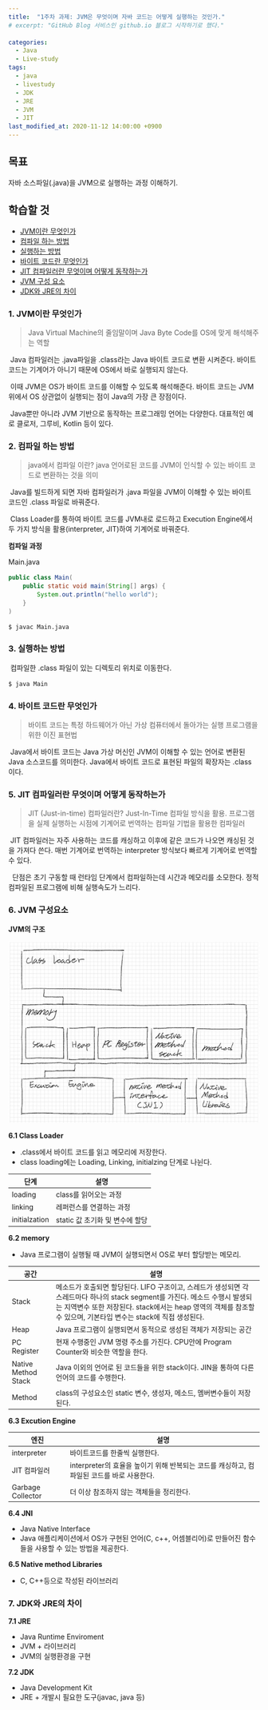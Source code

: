 ```yaml
---
title:  "1주차 과제: JVM은 무엇이며 자바 코드는 어떻게 실행하는 것인가."
# excerpt: "GitHub Blog 서비스인 github.io 블로그 시작하기로 했다."

categories:
  - Java
  - Live-study
tags:
  - java
  - livestudy
  - JDK
  - JRE
  - JVM
  - JIT
last_modified_at: 2020-11-12 14:00:00 +0900
---
```


## 목표
 자바 소스파일(.java)을 JVM으로 실행하는 과정 이해하기.

## 학습할 것
 * [JVM이란 무엇인가](#1-jvm이란-무엇인가) 
 * [컴파일 하는 방법](#2-컴파일-하는-방법)
 * [실행하는 방법](#3-실행하는-방법)
 * [바이트 코드란 무엇인가](#4-바이트-코드란-무엇인가)
 * [JIT 컴파일러란 무엇이며 어떻게 동작하는가](#5-jit-컴파일러란-무엇이며-어떻게-동작하는가)
 * [JVM 구성 요소](#6-jvm-구성요소)
 * [JDK와 JRE의 차이](#7-jdk와-jre의-차이)


### 1. JVM이란 무엇인가
> Java Virtual Machine의 줄임말이며 Java Byte Code를 OS에 맞게 해석해주는 역할
 
&nbsp;Java 컴파일러는 .java파일을 .class라는 Java 바이트 코드로 변환 시켜준다. 바이트 코드는 기계어가 아니기 때문에 OS에서 바로 실행되지 않는다. 

&nbsp;이때 JVM은 OS가 바이트 코드를 이해할 수 있도록 해석해준다. 바이트 코드는 JVM 위에서 OS 상관없이 실행되는 점이 Java의 가장 큰 장점이다. 

&nbsp;Java뿐만 아니라 JVM 기반으로 동작하는 프로그래밍 언어는 다양한다. 대표적인 예로 클로저, 그루비, Kotlin 등이 있다.

### 2. 컴파일 하는 방법
> java에서 컴파일 이란?
> java 언어로된 코드를 JVM이 인식할 수 있는 바이트 코드로 변환하는 것을 의미

&nbsp;Java를 빌드하게 되면 자바 컴파일러가 .java 파일을 JVM이 이해할 수 있는 바이트 코드인 .class 파일로 바꿔준다. 

&nbsp;Class Loader를 통하여 바이트 코드를 JVM내로 로드하고 Execution Engine에서 두 가지 방식을 활용(interpreter, JIT)하여 기계어로 바꿔준다.

__컴파일 과정__

Main.java

```java
public class Main(
    public static void main(String[] args) {
        System.out.println("hello world");
    }
)
``` 

```bash
$ javac Main.java
```

### 3. 실행하는 방법

&nbsp;컴파일한 .class 파일이 있는 디렉토리 위치로 이동한다.

```bash
$ java Main
```

### 4. 바이트 코드란 무엇인가
> 바이트 코드는 특정 하드웨어가 아닌 가상 컴퓨터에서 돌아가는 실행 프로그램을 위한 이진 표현법

&nbsp;Java에서 바이트 코드는 Java 가상 머신인 JVM이 이해할 수 있는 언어로 변환된 Java 소스코드를 의미한다. Java에서 바이트 코드로 표현된 파일의 확장자는 .class 이다.

### 5. JIT 컴파일러란 무엇이며 어떻게 동작하는가


> JIT (Just-in-time) 컴파일러란?
> Just-In-Time 컴파일 방식을 활용. 프로그램을 실제 실행하는 시점에 기계어로 번역하는 컴파일 기법을 활용한 컴파일러

&nbsp;JIT 컴파일러는 자주 사용하는 코드를 캐싱하고 이후에 같은 코드가 나오면 캐싱된 것을 가져다 쓴다. 매번 기계어로 번역하는 interpreter 방식보다 빠르게 기계어로 번역할 수 있다.

&nbsp; 단점은 초기 구동할 때 런타임 단계에서 컴파일하는데 시간과 메모리를 소모한다. 정적 컴파일된 프로그램에 비해 실행속도가 느리다.

### 6. JVM 구성요소

__JVM의 구조__

![JVM](/assets/images/live-study/jvm.jpg)

__6.1 Class Loader__
 - .class에서 바이트 코드를 읽고 메모리에 저장한다.
 - class loading에는 Loading, Linking, initialzing 단계로 나뉜다.

 |단계|설명|
 |---|---| 
 |loading|class를 읽어오는 과정|
 |linking|레퍼런스를 연결하는 과정|
 |initialzation|static 값 초기화 및 변수에 할당|


__6.2 memory__
 - Java 프로그램이 실행될 때 JVM이 실행되면서 OS로 부터 할당받는 메모리.

 |공간|설명|
 |---|---|
 |Stack|메소드가 호출되면 할당된다. LIFO 구조이고, 스레드가 생성되면 각 스레드마다 하나의 stack segment를 가진다. 메소드 수행시 발생되는 지역변수 또한 저장된다. stack에서는 heap 영역의 객체를 참조할 수 있으며, 기본타입 변수는 stack에 직접 생성된다.| 
 |Heap|Java 프로그램이 실행되면서 동적으로 생성된 객체가 저장되는 공간|
 |PC Register|현재 수행중인 JVM 명령 주소를 가진다. CPU안에 Program Counter와 비슷한 역할을 한다.|
 |Native Method Stack|Java 이외의 언어로 된 코드들을 위한 stack이다. JIN을 통하여 다른 언어의 코드를 수행한다.|
 |Method|class의 구성요소인 static 변수, 생성자, 메소드, 멤버변수들이 저장된다.|


 __6.3 Excution Engine__

|엔진|설명|
|---|---|
|interpreter|바이트코드를 한줄씩 실행한다.|
|JIT 컴파일러|interpreter의 효율을 높이기 위해 반복되는 코드를 캐싱하고, 컴파일된 코드를 바로 사용한다.|
|Garbage Collector|더 이상 참조하지 않는 객체들을 정리한다.|

__6.4 JNI__
 - Java Native Interface
 - Java 애플리케이션에서 OS가 구현된 언어(C, c++, 어셈블리어)로 만들어진 함수들을 사용할 수 있는 방법을 제공한다.

__6.5 Native method Libraries__
 - C, C++등으로 작성된 라이브러리


### 7. JDK와 JRE의 차이

__7.1 JRE__
 - Java Runtime Enviroment
 - JVM + 라이브러리
 - JVM의 실행환경을 구현

__7.2 JDK__
 - Java Development Kit
 - JRE + 개발시 필요한 도구(javac, java 등)
